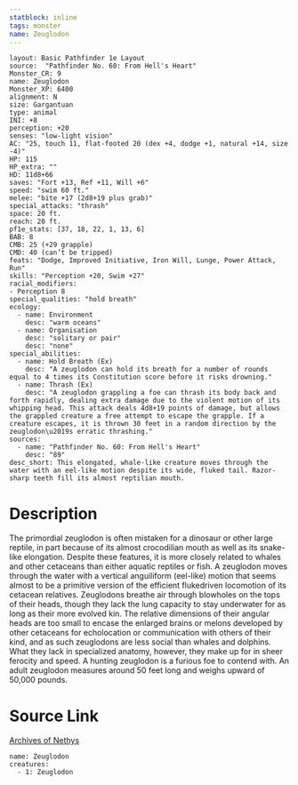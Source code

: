 ```yaml
---
statblock: inline
tags: monster
name: Zeuglodon
---
```

```statblock
layout: Basic Pathfinder 1e Layout
source:  "Pathfinder No. 60: From Hell's Heart"
Monster_CR: 9
name: Zeuglodon
Monster_XP: 6400
alignment: N
size: Gargantuan
type: animal
INI: +8
perception: +20
senses: "low-light vision"
AC: "25, touch 11, flat-footed 20 (dex +4, dodge +1, natural +14, size -4)"
HP: 115
HP_extra: ""
HD: 11d8+66
saves: "Fort +13, Ref +11, Will +6"
speed: "swim 60 ft."
melee: "bite +17 (2d8+19 plus grab)"
special_attacks: "thrash"
space: 20 ft.
reach: 20 ft.
pf1e_stats: [37, 18, 22, 1, 13, 6]
BAB: 8
CMB: 25 (+29 grapple)
CMD: 40 (can’t be tripped)
feats: "Dodge, Improved Initiative, Iron Will, Lunge, Power Attack, Run"
skills: "Perception +20, Swim +27"
racial_modifiers:
- Perception 8
special_qualities: "hold breath"
ecology:
  - name: Environment
    desc: "warm oceans"
  - name: Organisation
    desc: "solitary or pair"
    desc: "none"
special_abilities:
  - name: Hold Breath (Ex)
    desc: "A zeuglodon can hold its breath for a number of rounds equal to 4 times its Constitution score before it risks drowning."
  - name: Thrash (Ex)
    desc: "A zeuglodon grappling a foe can thrash its body back and forth rapidly, dealing extra damage due to the violent motion of its whipping head. This attack deals 4d8+19 points of damage, but allows the grappled creature a free attempt to escape the grapple. If a creature escapes, it is thrown 30 feet in a random direction by the zeuglodon\u2019s erratic thrashing."
sources:
  - name: "Pathfinder No. 60: From Hell's Heart"
    desc: "89"
desc_short: This elongated, whale-like creature moves through the water with an eel-like motion despite its wide, fluked tail. Razor-sharp teeth fill its almost reptilian mouth.
```
# Description
The primordial zeuglodon is often mistaken for a dinosaur or other large reptile, in part because of its almost crocodilian mouth as well as its snake-like elongation. Despite these features, it is more closely related to whales and other cetaceans than either aquatic reptiles or fish. A zeuglodon moves through the water with a vertical anguiliform (eel-like) motion that seems almost to be a primitive version of the efficient flukedriven locomotion of its cetacean relatives. Zeuglodons breathe air through blowholes on the tops of their heads, though they lack the lung capacity to stay underwater for as long as their more evolved kin. The relative dimensions of their angular heads are too small to encase the enlarged brains or melons developed by other cetaceans for echolocation or communication with others of their kind, and as such zeuglodons are less social than whales and dolphins. What they lack in specialized anatomy, however, they make up for in sheer ferocity and speed. A hunting zeuglodon is a furious foe to contend with. An adult zeuglodon measures around 50 feet long and weighs upward of 50,000 pounds.
# Source Link
[Archives of Nethys](https://aonprd.com/MonsterDisplay.aspx?ItemName=Zeuglodon)
```encounter-table
name: Zeuglodon
creatures:
  - 1: Zeuglodon
```
